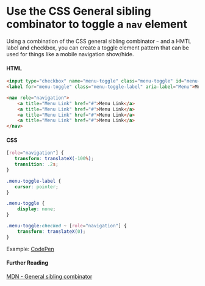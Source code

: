 # Use the CSS General sibling combinator to toggle a `nav` element

Using a combination of the CSS general sibling combinator `~` and a HMTL label and checkbox, you can create a toggle element 
pattern that can be used for things like a mobile navigation show/hide.

#### HTML

```html
<input type="checkbox" name="menu-toggle" class="menu-toggle" id="menu-toggle">
<label for="menu-toggle" class="menu-toggle-label" aria-label="Menu">Menu</label>

<nav role="navigation">
    <a title="Menu Link" href="#">Menu Link</a>
    <a title="Menu Link" href="#">Menu Link</a>
    <a title="Menu Link" href="#">Menu Link</a>
    <a title="Menu Link" href="#">Menu Link</a>
</nav>
```

#### CSS

```css
[role="navigation"] {
   transform: translateX(-100%);
   transition: .2s;
}

.menu-toggle-label {
   cursor: pointer;
}

.menu-toggle {
    display: none;
}

.menu-toggle:checked ~ [role="navigation"] {
    transform: translateX(0);
}
```

Example: [CodePen](https://codepen.io/karlwills/pen/Vgyqym)

#### Further Reading
[MDN - General sibling combinator](https://developer.mozilla.org/en-US/docs/Web/CSS/General_sibling_combinator)
